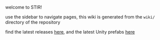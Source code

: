 welcome to STIR!

use the sidebar to navigate pages, this wiki is generated from the `wiki/` directory of the repository

find the latest releases [here](https://github.com/minteeaa/stir/releases), and the latest Unity prefabs [here](https://github.com/minteeaa/stir/tree/master/meta/packages)